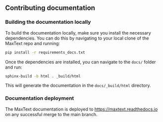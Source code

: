 ```{include} ../CONTRIBUTING.md
```

## Contributing documentation

### Building the documentation locally

To build the documentation locally, make sure you install the necessary dependencies. You can do this by navigating to your local clone of the MaxText repo and running:

```bash
pip install -r requirements_docs.txt
```

Once the dependencies are installed, you can navigate to the `docs/` folder and run:

```bash
sphinx-build -b html . _build/html
```

This will generate the documentation in the `docs/_build/html` directory.

### Documentation deployment

The MaxText documentation is deployed to https://maxtext.readthedocs.io on any successful merge to the main branch.
